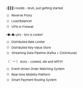 <span style="font-size: 8px;">
  
(ﾟ⊿ﾟ) noobb - bruh, just getting started  

- [ ] Reverse Proxy
- [ ] Load Balancer  
- [ ] VPN or Firewall  

ɾ⚈▿⚈ɹ pro - bro is cookin'  

- [ ] Distributed Rate Limiter  
- [ ] Distributed Key-Value Store  
- [ ] Streaming Data Pipeline (Kafka + ClickHouse)  

（｀ー´） boss - cooked, ate and left!!!!!  

- [ ] Event-driven Order Matching System  
- [ ] Real-time Mobility Platform  
- [ ] Smart Payment Routing System  

</span>
